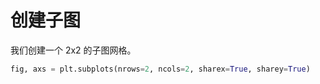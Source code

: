 # 创建子图

我们创建一个 2x2 的子图网格。

```python
fig, axs = plt.subplots(nrows=2, ncols=2, sharex=True, sharey=True)
```
